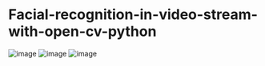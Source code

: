 # Facial-recognition-in-video-stream-with-open-cv-python

![image](https://github.com/01nitin/Facial-recognition-in-video-stream-with-open-cv-python/assets/116839685/bd575769-5550-4a22-b80f-7aa7b5130392)
![image](https://github.com/01nitin/Facial-recognition-in-video-stream-with-open-cv-python/assets/116839685/a09141b8-03f1-4b85-8d4f-21b08e14d224)
![image](https://github.com/01nitin/Facial-recognition-in-video-stream-with-open-cv-python/assets/116839685/790c87d5-97bd-4357-ae9f-c3055393c10a)
